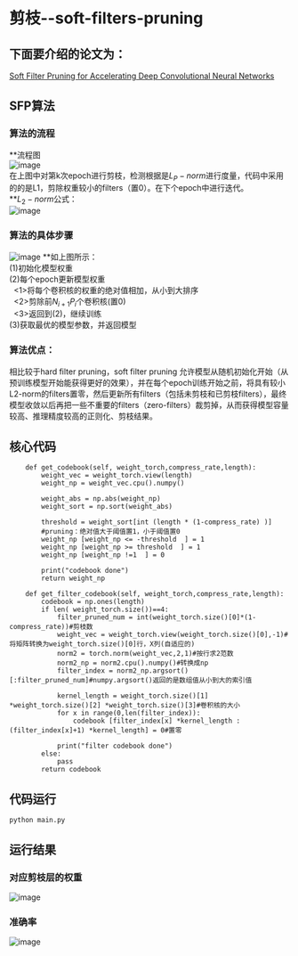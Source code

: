 # 剪枝--soft-filters-pruning
## 下面要介绍的论文为：  
[Soft Filter Pruning for Accelerating Deep Convolutional Neural Networks](https://arxiv.org/pdf/1808.06866.pdf)  

## SFP算法
### 算法的流程
**流程图  
![image](https://user-images.githubusercontent.com/80331072/113682117-5c9ed880-96f5-11eb-9657-8d9549003c10.png)  
在上图中对第k次epoch进行剪枝，检测根据是$L_{P}-norm$进行度量，代码中采用的的是L1，剪除权重较小的filters（置0）。在下个epoch中进行迭代。  
**$L_{2}-norm$公式：  
![image](https://user-images.githubusercontent.com/80331072/113713221-a4375b80-9719-11eb-8850-f0f361b801c2.png)

### 算法的具体步骤  
![image](https://user-images.githubusercontent.com/80331072/113683581-f31fc980-96f6-11eb-9103-fb741e8c7bb6.png) 
**如上图所示：   
(1)初始化模型权重  
(2)每个epoch更新模型权重  
&nbsp; <1>将每个卷积核的权重的绝对值相加，从小到大排序  
&nbsp; <2>剪除前$N_{i+1}P_{i}$个卷积核(置0)  
&nbsp; <3>返回到(2)，继续训练  
(3)获取最优的模型参数，并返回模型  

### 算法优点：
相比较于hard filter pruning，soft filter pruning 允许模型从随机初始化开始（从预训练模型开始能获得更好的效果），并在每个epoch训练开始之前，将具有较小L2-norm的filters置零，然后更新所有filters（包括未剪枝和已剪枝filters），最终模型收敛以后再把一些不重要的filters（zero-filters）裁剪掉，从而获得模型容量较高、推理精度较高的正则化、剪枝结果。

## 核心代码
```
    def get_codebook(self, weight_torch,compress_rate,length):
        weight_vec = weight_torch.view(length)
        weight_np = weight_vec.cpu().numpy()
    
        weight_abs = np.abs(weight_np)
        weight_sort = np.sort(weight_abs)
        
        threshold = weight_sort[int (length * (1-compress_rate) )]
        #pruning：绝对值大于阈值置1，小于阈值置0
        weight_np [weight_np <= -threshold  ] = 1
        weight_np [weight_np >= threshold  ] = 1
        weight_np [weight_np !=1  ] = 0
        
        print("codebook done")
        return weight_np

    def get_filter_codebook(self, weight_torch,compress_rate,length):
        codebook = np.ones(length)
        if len( weight_torch.size())==4:
            filter_pruned_num = int(weight_torch.size()[0]*(1-compress_rate))#剪枝数
            weight_vec = weight_torch.view(weight_torch.size()[0],-1)#将矩阵转换为weight_torch.size()[0]行，X列(自适应的)
            norm2 = torch.norm(weight_vec,2,1)#按行求2范数
            norm2_np = norm2.cpu().numpy()#转换成np
            filter_index = norm2_np.argsort()[:filter_pruned_num]#numpy.argsort()返回的是数组值从小到大的索引值

            kernel_length = weight_torch.size()[1] *weight_torch.size()[2] *weight_torch.size()[3]#卷积核的大小
            for x in range(0,len(filter_index)):
                codebook [filter_index[x] *kernel_length : (filter_index[x]+1) *kernel_length] = 0#置零

            print("filter codebook done")
        else:
            pass
        return codebook
```

## 代码运行
```
python main.py
```
## 运行结果
### 对应剪枝层的权重
![image](https://user-images.githubusercontent.com/80331072/113711644-c9c36580-9717-11eb-8034-eeddfed2c51e.png)
### 准确率
![image](https://user-images.githubusercontent.com/80331072/113712064-41919000-9718-11eb-940c-75a5dda655e4.png)

